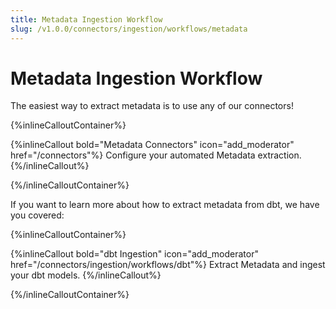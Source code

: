 ```yaml
---
title: Metadata Ingestion Workflow
slug: /v1.0.0/connectors/ingestion/workflows/metadata
---
```


# Metadata Ingestion Workflow

The easiest way to extract metadata is to use any of our connectors!

{%inlineCalloutContainer%}

{%inlineCallout
  bold="Metadata Connectors"
  icon="add_moderator"
  href="/connectors"%}
Configure your automated Metadata extraction.
{%/inlineCallout%}

{%/inlineCalloutContainer%}

If you want to learn more about how to extract metadata from dbt, we have you covered:

{%inlineCalloutContainer%}

{%inlineCallout
  bold="dbt Ingestion"
  icon="add_moderator"
  href="/connectors/ingestion/workflows/dbt"%}
Extract Metadata and ingest your dbt models.
{%/inlineCallout%}

{%/inlineCalloutContainer%}
